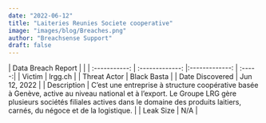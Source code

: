 ```yaml
---
date: "2022-06-12"
title: "Laiteries Reunies Societe cooperative"
image: "images/blog/Breaches.png"
author: "Breachsense Support"
draft: false
---
```


| Data Breach Report         |              | 
| :-----------: | :-------------:   |:-------------:    | :-----:|
| Victim    | lrgg.ch      | 
| Threat Actor    | Black Basta      | 
| Date Discovered    | Jun 12, 2022      | 
| Description    | C’est une entreprise à structure coopérative basée à Genève, active au niveau national et à l’export. Le Groupe LRG gère plusieurs sociétés filiales actives dans le domaine des produits laitiers, carnés, du négoce et de la logistique.      | 
| Leak Size    | N/A      | 

